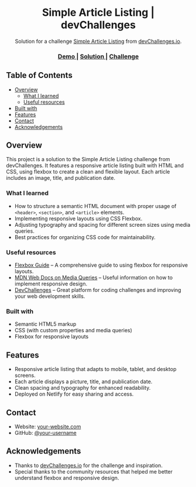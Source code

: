 <h1 align="center">Simple Article Listing | devChallenges</h1>

<div align="center">
   Solution for a challenge <a href="https://devchallenges.io/challenge/simple-article-listing" target="_blank">Simple Article Listing</a> from <a href="http://devchallenges.io" target="_blank">devChallenges.io</a>.
</div>

<div align="center">
  <h3>
    <a href="https://simple-article-listing.netlify.app" target="_blank">
      Demo
    </a>
    <span> | </span>
    <a href="https://github.com/Srivatsava1999/sri_practice/tree/main/html_css_practice/devchallenges" target="_blank">
      Solution
    </a>
    <span> | </span>
    <a href="https://devchallenges.io/challenge/simple-article-listing" target="_blank">
      Challenge
    </a>
  </h3>
</div>

<!-- TABLE OF CONTENTS -->

## Table of Contents

- [Overview](#overview)
  - [What I learned](#what-i-learned)
  - [Useful resources](#useful-resources)
- [Built with](#built-with)
- [Features](#features)
- [Contact](#contact)
- [Acknowledgements](#acknowledgements)

<!-- OVERVIEW -->

## Overview

This project is a solution to the Simple Article Listing challenge from devChallenges. It features a responsive article listing built with HTML and CSS, using flexbox to create a clean and flexible layout. Each article includes an image, title, and publication date.

### What I learned

- How to structure a semantic HTML document with proper usage of `<header>`, `<section>`, and `<article>` elements.
- Implementing responsive layouts using CSS Flexbox.
- Adjusting typography and spacing for different screen sizes using media queries.
- Best practices for organizing CSS code for maintainability.

### Useful resources

- [Flexbox Guide](https://css-tricks.com/snippets/css/a-guide-to-flexbox/) – A comprehensive guide to using flexbox for responsive layouts.
- [MDN Web Docs on Media Queries](https://developer.mozilla.org/en-US/docs/Web/CSS/Media_Queries) – Useful information on how to implement responsive design.
- [DevChallenges](https://devchallenges.io) – Great platform for coding challenges and improving your web development skills.

### Built with

- Semantic HTML5 markup
- CSS (with custom properties and media queries)
- Flexbox for responsive layouts

## Features

- Responsive article listing that adapts to mobile, tablet, and desktop screens.
- Each article displays a picture, title, and publication date.
- Clean spacing and typography for enhanced readability.
- Deployed on Netlify for easy sharing and access.

## Contact

- Website: [your-website.com](https://simple-article-listing.netlify.app)
- GitHub: [@your-username](https://github.com/Srivatsava1999/sri_practice/)

## Acknowledgements

- Thanks to [devChallenges.io](https://devchallenges.io) for the challenge and inspiration.
- Special thanks to the community resources that helped me better understand flexbox and responsive design.
